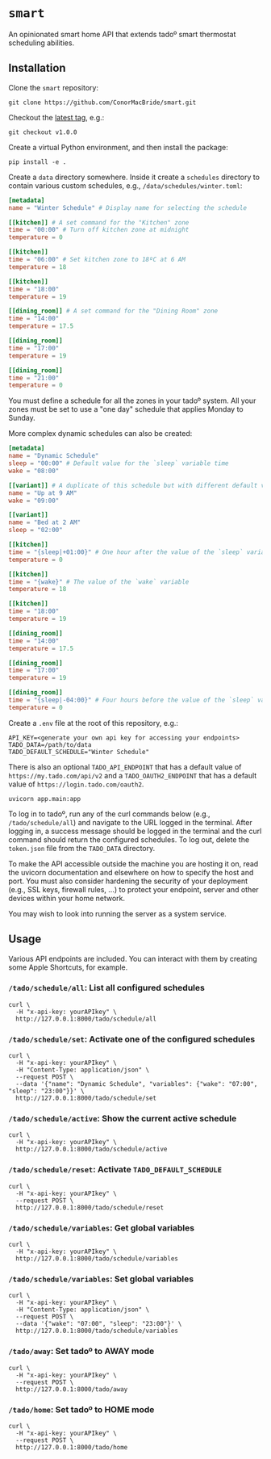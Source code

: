 # `smart`
An opinionated smart home API that extends tadoº smart thermostat scheduling abilities.

## Installation
Clone the `smart` repository:
```
git clone https://github.com/ConorMacBride/smart.git
```

Checkout the [latest tag](https://github.com/ConorMacBride/smart/releases), e.g.:
```
git checkout v1.0.0
```

Create a virtual Python environment, and then install the package:
```
pip install -e .
```

Create a `data` directory somewhere.
Inside it create a `schedules` directory to contain various custom schedules, e.g., `/data/schedules/winter.toml`:

```toml
[metadata]
name = "Winter Schedule" # Display name for selecting the schedule

[[kitchen]] # A set command for the "Kitchen" zone
time = "00:00" # Turn off kitchen zone at midnight
temperature = 0

[[kitchen]]
time = "06:00" # Set kitchen zone to 18ºC at 6 AM
temperature = 18

[[kitchen]]
time = "18:00"
temperature = 19

[[dining_room]] # A set command for the "Dining Room" zone
time = "14:00"
temperature = 17.5

[[dining_room]]
time = "17:00"
temperature = 19

[[dining_room]]
time = "21:00"
temperature = 0
```

You must define a schedule for all the zones in your tadoº system.
All your zones must be set to use a "one day" schedule that applies Monday to Sunday.

More complex dynamic schedules can also be created:

```toml
[metadata]
name = "Dynamic Schedule"
sleep = "00:00" # Default value for the `sleep` variable time
wake = "08:00"

[[variant]] # A duplicate of this schedule but with different default values
name = "Up at 9 AM"
wake = "09:00"

[[variant]]
name = "Bed at 2 AM"
sleep = "02:00"

[[kitchen]]
time = "{sleep|+01:00}" # One hour after the value of the `sleep` variable
temperature = 0

[[kitchen]]
time = "{wake}" # The value of the `wake` variable
temperature = 18

[[kitchen]]
time = "18:00"
temperature = 19

[[dining_room]]
time = "14:00"
temperature = 17.5

[[dining_room]]
time = "17:00"
temperature = 19

[[dining_room]]
time = "{sleep|-04:00}" # Four hours before the value of the `sleep` variable
temperature = 0
```

Create a `.env` file at the root of this repository, e.g.:
```
API_KEY=<generate your own api key for accessing your endpoints>
TADO_DATA=/path/to/data
TADO_DEFAULT_SCHEDULE="Winter Schedule"
```

There is also an optional `TADO_API_ENDPOINT` that has a default value of `https://my.tado.com/api/v2`
and a `TADO_OAUTH2_ENDPOINT` that has a default value of `https://login.tado.com/oauth2`.

```
uvicorn app.main:app
```

To log in to tadoº, run any of the curl commands below (e.g., `/tado/schedule/all`) and navigate to the URL logged in the terminal.
After logging in, a success message should be logged in the terminal and the curl command should return the configured schedules.
To log out, delete the `token.json` file from the `TADO_DATA` directory.

To make the API accessible outside the machine you are hosting it on, read the uvicorn documentation and elsewhere on how to specify the host and port.
You must also consider hardening the security of your deployment (e.g., SSL keys, firewall rules, ...) to protect your endpoint, server and other devices within your home network.

You may wish to look into running the server as a system service.

## Usage

Various API endpoints are included.
You can interact with them by creating some Apple Shortcuts, for example.

### `/tado/schedule/all`: List all configured schedules
```
curl \
  -H "x-api-key: yourAPIkey" \
  http://127.0.0.1:8000/tado/schedule/all
```

### `/tado/schedule/set`: Activate one of the configured schedules
```
curl \
  -H "x-api-key: yourAPIkey" \
  -H "Content-Type: application/json" \
  --request POST \
  --data '{"name": "Dynamic Schedule", "variables": {"wake": "07:00", "sleep": "23:00"}}' \
  http://127.0.0.1:8000/tado/schedule/set
```

### `/tado/schedule/active`: Show the current active schedule
```
curl \
  -H "x-api-key: yourAPIkey" \
  http://127.0.0.1:8000/tado/schedule/active
```

### `/tado/schedule/reset`: Activate `TADO_DEFAULT_SCHEDULE`
```
curl \
  -H "x-api-key: yourAPIkey" \
  --request POST \
  http://127.0.0.1:8000/tado/schedule/reset
```

### `/tado/schedule/variables`: Get global variables
```
curl \
  -H "x-api-key: yourAPIkey" \
  http://127.0.0.1:8000/tado/schedule/variables
```

### `/tado/schedule/variables`: Set global variables
```
curl \
  -H "x-api-key: yourAPIkey" \
  -H "Content-Type: application/json" \
  --request POST \
  --data '{"wake": "07:00", "sleep": "23:00"}' \
  http://127.0.0.1:8000/tado/schedule/variables
```

### `/tado/away`: Set tadoº to AWAY mode
```
curl \
  -H "x-api-key: yourAPIkey" \
  --request POST \
  http://127.0.0.1:8000/tado/away
```

### `/tado/home`: Set tadoº to HOME mode
```
curl \
  -H "x-api-key: yourAPIkey" \
  --request POST \
  http://127.0.0.1:8000/tado/home
```
